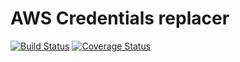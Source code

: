 AWS Credentials replacer
========================
[![Build Status](https://travis-ci.org/singleton11/aws-credential-replacer.svg?branch=master)](https://travis-ci.org/singleton11/aws-credential-replacer)
[![Coverage Status](https://coveralls.io/repos/github/singleton11/aws-credential-replacer/badge.svg?branch=master)](https://coveralls.io/github/singleton11/aws-credential-replacer?branch=master)
